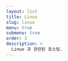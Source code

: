 ```yaml
---
layout: list
title: Linux
slug: linux
menu: true
submenu: true
order: 3
description: >
  Linux 과 관련된 포스팅.
---
```

